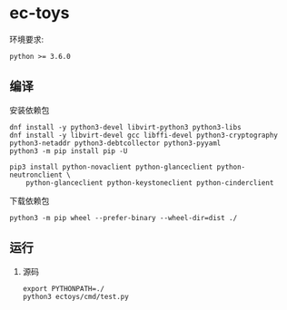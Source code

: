 # ec-toys

环境要求:
```
python >= 3.6.0
```

## 编译

安装依赖包
```
dnf install -y python3-devel libvirt-python3 python3-libs
dnf install -y libvirt-devel gcc libffi-devel python3-cryptography python3-netaddr python3-debtcollector python3-pyyaml
python3 -m pip install pip -U

pip3 install python-novaclient python-glanceclient python-neutronclient \
    python-glanceclient python-keystoneclient python-cinderclient
```
下载依赖包
```
python3 -m pip wheel --prefer-binary --wheel-dir=dist ./
```

## 运行

1. 源码

    ```
    export PYTHONPATH=./
    python3 ectoys/cmd/test.py
   ```

